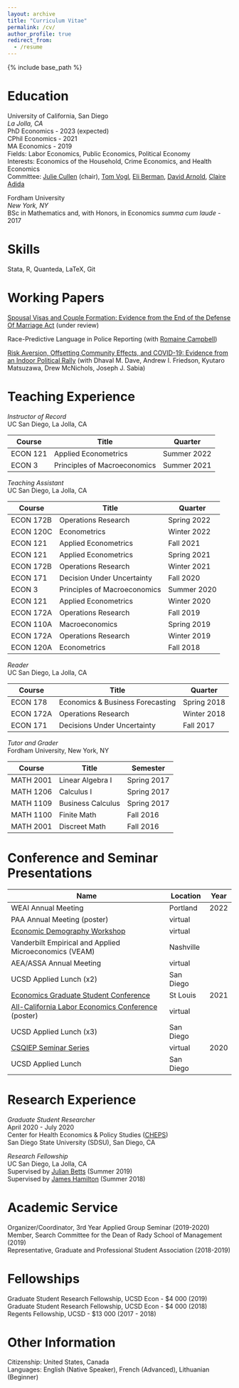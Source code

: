 ```yaml
---
layout: archive
title: "Curriculum Vitae"
permalink: /cv/
author_profile: true
redirect_from:
  - /resume
---
```


{% include base_path %}

Education
======

University of California, San Diego<br>
*La Jolla, CA*<br>
PhD Economics - 2023 (expected)<br>
CPhil Economics - 2021<br>
MA Economics - 2019<br>
Fields: Labor Economics, Public Economics, Political Economy<br>
Interests: Economics of the Household, Crime Economics, and Health Economics<br>
Committee: [Julie Cullen](https://econweb.ucsd.edu/~jbcullen/) (chair), [Tom Vogl](http://tomvogl.com/), [Eli Berman](https://econweb.ucsd.edu/~elib/), [David Arnold](https://sites.google.com/site/davidhallarnold), [Claire Adida](https://claire.adida.net/) <br>

Fordham University<br>
*New York, NY*<br>
BSc in Mathematics and, with Honors, in Economics *summa cum laude* - 2017<br>


Skills
======
      
Stata, R, Quanteda, LaTeX, Git


Working Papers
======

[Spousal Visas and Couple Formation: Evidence from the End of the Defense Of Marriage Act](https://osf.io/preprints/socarxiv/mzuwe/
) (under review)<br>

Race-Predictive Language in Police Reporting (with [Romaine Campbell](https://www.iq.harvard.edu/people/romaine-campbell))<br>

[Risk Aversion, Offsetting Community Effects, and COVID-19: Evidence from an Indoor Political Rally](https://www.nber.org/papers/w27522) (with Dhaval M. Dave, Andrew I. Friedson, Kyutaro Matsuzawa, Drew McNichols, Joseph J. Sabia)<br>


Teaching Experience 
======

*Instructor of Record*<br>
UC San Diego, La Jolla, CA<br>

Course    | Title | Quarter 
--------  | -------------------------------- | -------------- 
ECON 121  | Applied Econometrics             | Summer 2022
ECON 3    | Principles of Macroeconomics     | Summer 2021
 

*Teaching Assistant* <br>
UC San Diego, La Jolla, CA<br>

 Course   | Title | Quarter 
 -------- | -------------------------------- | -----------  
ECON 172B | Operations Research              | Spring 2022
ECON 120C | Econometrics                     | Winter 2022
ECON 121  | Applied Econometrics             | Fall 2021  
ECON 121  | Applied Econometrics             | Spring 2021
ECON 172B | Operations Research              | Winter 2021
ECON 171  | Decision Under Uncertainty       | Fall 2020  
ECON 3    | Principles of Macroeconomics     | Summer 2020
ECON 121  | Applied Econometrics             | Winter 2020
ECON 172A | Operations Research              | Fall 2019  
ECON 110A | Macroeconomics                   | Spring 2019
ECON 172A | Operations Research              | Winter 2019
ECON 120A | Econometrics                     | Fall 2018  


*Reader* <br>
UC San Diego, La Jolla, CA<br>

 Course   | Title | Quarter 
 -------- | -------------------------------- | ----------- 
ECON 178  | Economics & Business Forecasting | Spring 2018
ECON 172A | Operations Research              | Winter 2018
ECON 171  | Decisions Under Uncertainty      | Fall 2017  


*Tutor and Grader*<br>
Fordham University, New York, NY<br>

 Course   | Title | Semester 
 -------- | ----------------- | -----------
MATH 2001 | Linear Algebra I  | Spring 2017
MATH 1206 | Calculus I        | Spring 2017
MATH 1109 | Business Calculus | Spring 2017
MATH 1100 | Finite Math       | Fall 2016
MATH 2001 | Discreet Math     | Fall 2016


Conference and Seminar Presentations
======

Name | Location | Year
-------------------------------------------------- | ------------ | ----
WEAI Annual Meeting                                | Portland     | 2022
PAA Annual Meeting (poster)                        | virtual      |
[Economic Demography Workshop](https://sites.google.com/view/economicdemographyworkshop)                       | virtual      |
Vanderbilt Empirical and Applied Microeconomics (VEAM) | Nashville    |
AEA/ASSA Annual Meeting                            | virtual      |
UCSD Applied Lunch (x2)                            | San Diego    |
[Economics Graduate Student Conference](https://sites.wustl.edu/egsc/)              | St Louis     | 2021
[All-California Labor Economics Conference](https://sites.uci.edu/aclec2021/) (poster) | virtual      |
UCSD Applied Lunch (x3)                            | San Diego    |
[CSQIEP Seminar Series](https://www.aeaweb.org/about-aea/committees/aealgbtq/virtual-seminars)                              | virtual      | 2020
UCSD Applied Lunch                                 | San Diego    |


Research Experience
======

*Graduate Student Researcher*<br>
April 2020 - July 2020 <br>
Center for Health Economics & Policy Studies ([CHEPS](https://cheps.sdsu.edu/))<br>
San Diego State University (SDSU), San Diego, CA <br>


*Research Fellowship*<br>
UC San Diego, La Jolla, CA<br>
Supervised by [Julian Betts](https://econweb.ucsd.edu/~jbetts/) (Summer 2019) <br>
Supervised by [James Hamilton](https://econweb.ucsd.edu/~jhamilton/) (Summer 2018) <br>


Academic Service
======

Organizer/Coordinator, 3rd Year Applied Group Seminar (2019-2020)<br>
Member, Search Committee for the Dean of Rady School of Management (2019)<br>
Representative, Graduate and Professional Student Association (2018-2019)<br>


Fellowships
======

Graduate Student Research Fellowship, UCSD Econ - &#36;4 000 (2019)<br>
Graduate Student Research Fellowship, UCSD Econ - &#36;4 000 (2018)<br>
Regents Fellowship, UCSD - &#36;13 000 (2017 - 2018)<br>


Other Information
======

Citizenship: United States, Canada<br>
Languages: English (Native Speaker), French (Advanced), Lithuanian (Beginner)
